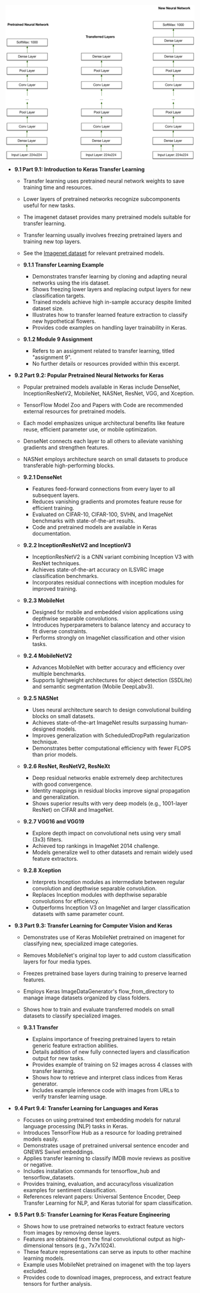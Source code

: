 ![ADNN-ch09-keras-transfer-learning](ADNN-ch09-keras-transfer-learning.best.png)

- **9.1 Part 9.1: Introduction to Keras Transfer Learning**  
  - Transfer learning uses pretrained neural network weights to save training time and resources.  
  - Lower layers of pretrained networks recognize subcomponents useful for new tasks.  
  - The imagenet dataset provides many pretrained models suitable for transfer learning.  
  - Transfer learning usually involves freezing pretrained layers and training new top layers.  
  - See the [Imagenet dataset](http://www.image-net.org/) for relevant pretrained models.

  - **9.1.1 Transfer Learning Example**  
    - Demonstrates transfer learning by cloning and adapting neural networks using the iris dataset.  
    - Shows freezing lower layers and replacing output layers for new classification targets.  
    - Trained models achieve high in-sample accuracy despite limited dataset size.  
    - Illustrates how to transfer learned feature extraction to classify new hypothetical flowers.  
    - Provides code examples on handling layer trainability in Keras.

  - **9.1.2 Module 9 Assignment**  
    - Refers to an assignment related to transfer learning, titled "assignment 9".  
    - No further details or resources provided within this excerpt.

- **9.2 Part 9.2: Popular Pretrained Neural Networks for Keras**  
  - Popular pretrained models available in Keras include DenseNet, InceptionResNetV2, MobileNet, NASNet, ResNet, VGG, and Xception.  
  - TensorFlow Model Zoo and Papers with Code are recommended external resources for pretrained models.  
  - Each model emphasizes unique architectural benefits like feature reuse, efficient parameter use, or mobile optimization.  
  - DenseNet connects each layer to all others to alleviate vanishing gradients and strengthen features.  
  - NASNet employs architecture search on small datasets to produce transferable high-performing blocks.

  - **9.2.1 DenseNet**  
    - Features feed-forward connections from every layer to all subsequent layers.  
    - Reduces vanishing gradients and promotes feature reuse for efficient training.  
    - Evaluated on CIFAR-10, CIFAR-100, SVHN, and ImageNet benchmarks with state-of-the-art results.  
    - Code and pretrained models are available in Keras documentation.

  - **9.2.2 InceptionResNetV2 and InceptionV3**  
    - InceptionResNetV2 is a CNN variant combining Inception V3 with ResNet techniques.  
    - Achieves state-of-the-art accuracy on ILSVRC image classification benchmarks.  
    - Incorporates residual connections with inception modules for improved training.

  - **9.2.3 MobileNet**  
    - Designed for mobile and embedded vision applications using depthwise separable convolutions.  
    - Introduces hyperparameters to balance latency and accuracy to fit diverse constraints.  
    - Performs strongly on ImageNet classification and other vision tasks.

  - **9.2.4 MobileNetV2**  
    - Advances MobileNet with better accuracy and efficiency over multiple benchmarks.  
    - Supports lightweight architectures for object detection (SSDLite) and semantic segmentation (Mobile DeepLabv3).

  - **9.2.5 NASNet**  
    - Uses neural architecture search to design convolutional building blocks on small datasets.  
    - Achieves state-of-the-art ImageNet results surpassing human-designed models.  
    - Improves generalization with ScheduledDropPath regularization technique.  
    - Demonstrates better computational efficiency with fewer FLOPS than prior models.

  - **9.2.6 ResNet, ResNetV2, ResNeXt**  
    - Deep residual networks enable extremely deep architectures with good convergence.  
    - Identity mappings in residual blocks improve signal propagation and generalization.  
    - Shows superior results with very deep models (e.g., 1001-layer ResNet) on CIFAR and ImageNet.

  - **9.2.7 VGG16 and VGG19**  
    - Explore depth impact on convolutional nets using very small (3x3) filters.  
    - Achieved top rankings in ImageNet 2014 challenge.  
    - Models generalize well to other datasets and remain widely used feature extractors.

  - **9.2.8 Xception**  
    - Interprets Inception modules as intermediate between regular convolution and depthwise separable convolution.  
    - Replaces Inception modules with depthwise separable convolutions for efficiency.  
    - Outperforms Inception V3 on ImageNet and larger classification datasets with same parameter count.

- **9.3 Part 9.3: Transfer Learning for Computer Vision and Keras**  
  - Demonstrates use of Keras MobileNet pretrained on imagenet for classifying new, specialized image categories.  
  - Removes MobileNet's original top layer to add custom classification layers for four media types.  
  - Freezes pretrained base layers during training to preserve learned features.  
  - Employs Keras ImageDataGenerator's flow_from_directory to manage image datasets organized by class folders.  
  - Shows how to train and evaluate transferred models on small datasets to classify specialized images.

  - **9.3.1 Transfer**  
    - Explains importance of freezing pretrained layers to retain generic feature extraction abilities.  
    - Details addition of new fully connected layers and classification output for new tasks.  
    - Provides example of training on 52 images across 4 classes with transfer learning.  
    - Shows how to retrieve and interpret class indices from Keras generator.  
    - Includes example inference code with images from URLs to verify transfer learning usage.

- **9.4 Part 9.4: Transfer Learning for Languages and Keras**  
  - Focuses on using pretrained text embedding models for natural language processing (NLP) tasks in Keras.  
  - Introduces TensorFlow Hub as a resource for loading pretrained models easily.  
  - Demonstrates usage of pretrained universal sentence encoder and GNEWS Swivel embeddings.  
  - Applies transfer learning to classify IMDB movie reviews as positive or negative.  
  - Includes installation commands for tensorflow_hub and tensorflow_datasets.  
  - Provides training, evaluation, and accuracy/loss visualization examples for sentiment classification.  
  - References relevant papers: Universal Sentence Encoder, Deep Transfer Learning for NLP, and Keras tutorial for spam classification.

- **9.5 Part 9.5: Transfer Learning for Keras Feature Engineering**  
  - Shows how to use pretrained networks to extract feature vectors from images by removing dense layers.  
  - Features are obtained from the final convolutional output as high-dimensional tensors (e.g., 7x7x1024).  
  - These feature representations can serve as inputs to other machine learning models.  
  - Example uses MobileNet pretrained on imagenet with the top layers excluded.  
  - Provides code to download images, preprocess, and extract feature tensors for further analysis.
